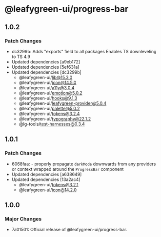 # @leafygreen-ui/progress-bar

## 1.0.2

### Patch Changes

- dc3299b: Adds "exports" field to all packages
  Enables TS downleveling to TS 4.9
- Updated dependencies [a9eb172]
- Updated dependencies [5ef631a]
- Updated dependencies [dc3299b]
  - @leafygreen-ui/lib@15.3.0
  - @leafygreen-ui/icon@14.5.0
  - @leafygreen-ui/a11y@3.0.4
  - @leafygreen-ui/emotion@5.0.2
  - @leafygreen-ui/hooks@9.1.3
  - @leafygreen-ui/leafygreen-provider@5.0.4
  - @leafygreen-ui/palette@5.0.2
  - @leafygreen-ui/tokens@3.2.4
  - @leafygreen-ui/typography@22.1.2
  - @lg-tools/test-harnesses@0.3.4

## 1.0.1

### Patch Changes

- 6068faa: - properly propagate `darkMode` downwards from any providers or context wrapped around the `ProgressBar` component
- Updated dependencies [a638649]
- Updated dependencies [13a2ac4]
  - @leafygreen-ui/tokens@3.2.1
  - @leafygreen-ui/icon@14.2.0

## 1.0.0

### Major Changes

- 7a01501: Official release of @leafygreen-ui/progress-bar.
